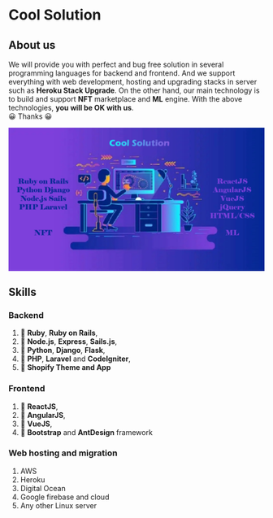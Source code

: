 # Cool Solution

## About us
We will provide you with perfect and bug free solution in several programming languages for backend and frontend.
And we support everything with web development, hosting and upgrading stacks in server such as **Heroku Stack Upgrade**.
On the other hand, our main technology is to build and support **NFT** marketplace and **ML** engine.
With the above technologies, **you will be OK with us**.<br>
:grinning: Thanks :grinning:

<img src="./profile/org.png" align="center" />

## Skills
### Backend
1. :100: **Ruby**, **Ruby on Rails**, 
2. :100: **Node.js**, **Express**, **Sails.js**, 
3. :100: **Python**, **Django**, **Flask**, 
4. :100: **PHP**, **Laravel** and **CodeIgniter**, 
5. :100: **Shopify Theme and App**

### Frontend
1. :100: **ReactJS**, 
2. :100: **AngularJS**, 
3. :100: **VueJS**, 
4. :100: **Bootstrap** and **AntDesign** framework

### Web hosting and migration
1. AWS 
2. Heroku
3. Digital Ocean
4. Google firebase and cloud
5. Any other Linux server